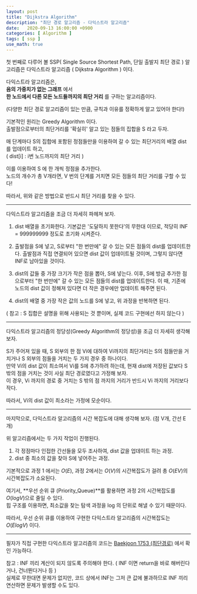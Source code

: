 ```yaml
---
layout: post
title: "Dijkstra Algorithm"
description: "최단 경로 알고리즘 - 다익스트라 알고리즘"
date:   2020-09-13 16:00:00 +0900
categories: [ Algorithm ]
tags: [ ssp ]
use_math: true
---
```


 첫 번째로 다루어 볼 SSP( Single Source Shortest Path, 단일 출발지 최단 경로 ) 알고리즘은 다익스트라 알고리즘 ( Dijkstra Algorithm ) 이다.

다익스트라 알고리즘은,  
**음의 가중치가 없는 그래프** 에서  
**한 노드에서 다른 모든 노드들까지의 최단 거리** 를 구하는 알고리즘이다.
<!-- more -->
(다양한 최단 경로 알고리즘이 있는 만큼, 규칙과 이유를 정확하게 알고 있어야 한다!)

기본적인 원리는 Greedy Algorithm 이다.  
출발점으로부터의 최단거리를 '확실히' 알고 있는 점들의 집합을 S 라고 두자.

매 단계마다 S의 집합에 포함된 정점들만을 이용하여 갈 수 있는 최단거리의 배열 dist를 업데이트 하고,  
( dist[i] : i번 노드까지의 최단 거리 )

이를 이용하여 S 에 한 개씩 정점을 추가한다.  
노드의 개수가 총 V개라면, V 번의 단계를 거치면 모든 점들의 최단 거리를 구할 수 있다!

따라서, 위와 같은 방법으로 반드시 최단 거리를 찾을 수 있다.

----

다익스트라 알고리즘을 조금 더 자세히 파헤쳐 보자. 

1. dist 배열을 초기화한다. 기본값은 '도달하지 못한다'의 무한대 이므로, 적당히 INF = 999999999 정도로 초기화 시켜준다.

2. 출발점을 S에 넣고, S로부터 "한 번만에" 갈 수 있는 모든 점들의 dist를 업데이트한다.
출발점과 직접 연결되어 있으면 dist 값이 업데이트될 것이며, 그렇지 않다면 INF로 남아있을 것이다.

3. dist의 값들 중 가장 크기가 작은 점을 뽑아, S에 넣는다.
이후, S에 방금 추가한 점으로부터 "한 번만에" 갈 수 있는 모든 점들의 dist를 업데이트한다.
이 때, 기존에 노드의 dist 값이 정해져 있다면 더 작은 경우에만 업데이트 해주면 된다. 

4. dist의 배열 중 가장 작은 값의 노드를 S에 넣고, 위 과정을 반복하면 된다.

( 참고 : S 집합은 설명을 위해 사용되는 것 뿐이며, 실제 코드 구현에선 하지 않는다 )

---

다익스트라 알고리즘의 정당성(Greedy Algorithm의 정당성)을 조금 더 자세히 생각해 보자.

S가 주어져 있을 때, S 외부의 한 점 Vi에 대하여 Vi까지의 최단거리는 S의 점들만을 거치거나 S 외부의 점들을 거치는 두 가지 경우 중 하나이다.  
만약 Vi의 dist 값이 최소여서 Vi를 S에 추가하려 하는데, 현재 dist에 저장된 값보다 S 밖의 점을 거치는 것이 사실 최단 경로였다고 가정해 보자.  
이 경우, Vi 까지의 경로 중 거치는 S 밖의 점 까지의 거리가 반드시 Vi 까지의 거리보다 작다.    

따라서, Vi의 dist 값이 최소라는 가정에 모순이다.

---

마지막으로, 다익스트라 알고리즘의 시간 복잡도에 대해 생각해 보자. (점 V개, 간선 E개)

위 알고리즘에서는 두 가지 작업이 진행된다.

1. 각 정점마다 인접한 간선들을 모두 조사하여, dist 값을 업데이트 하는 과정.
2. dist 중 최소의 값을 찾아 S에 넣어주는 과정.

기본적으로 과정 1 에서는 $O(E)$, 과정 2에서는 $O(V)$의 시간복잡도가 걸려 총 $O(EV)$의 시간복잡도가 소요된다.

여기서, **우선 순위 큐 (Priority_Queue)**를 활용하면 과정 2의 시간복잡도를 $O(log V)$으로 줄일 수 있다.  
힙 구조를 이용하면, 최소값을 찾는 탐색 과정을 log 의 단위로 해낼 수 있기 때문이다.

따라서, 우선 순위 큐를 이용하여 구현한 다익스트라 알고리즘의 시간복잡도는 $O(ElogV)$ 이다.

---

필자가 직접 구현한 다익스트라 알고리즘의 코드는 [Baekjoon 1753 (최단경로)][my] 에서 확인 가능하다.


참고 : INF 끼리 계산이 되지 않도록 주의해야 한다. ( INF 이면 return을 바로 해버린다거나, 건너뛴다거나 등 )  
실제로 무한대면 문제가 없지만, 코드 상에서 INF는 그저 큰 값에 불과하므로 INF 끼리 연산하면 문제가 발생할 수도 있다.

[my]: https://yxxshin.github.io/category/baekjoon/Baekjoon-1753/